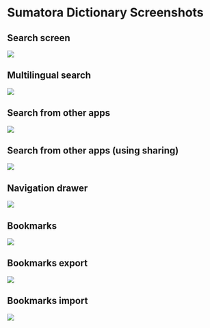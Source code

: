 # Sumatora Dictionary Screenshots

## Search screen

![](/screenshots/Screenshot_1551520549.png)

## Multilingual search
![](/screenshots/Screenshot_1561880402.png)

## Search from other apps

![](/screenshots/Screenshot_1551599195.png)

## Search from other apps (using sharing)

![](/screenshots/Screenshot_1553243720.png)

## Navigation drawer

![](/screenshots/Screenshot_1551520634.png)

## Bookmarks

![](/screenshots/Screenshot_1551520596.png)

## Bookmarks export

![](/screenshots/Screenshot_1551520604.png)

## Bookmarks import

![](/screenshots/Screenshot_1551520652.png)

